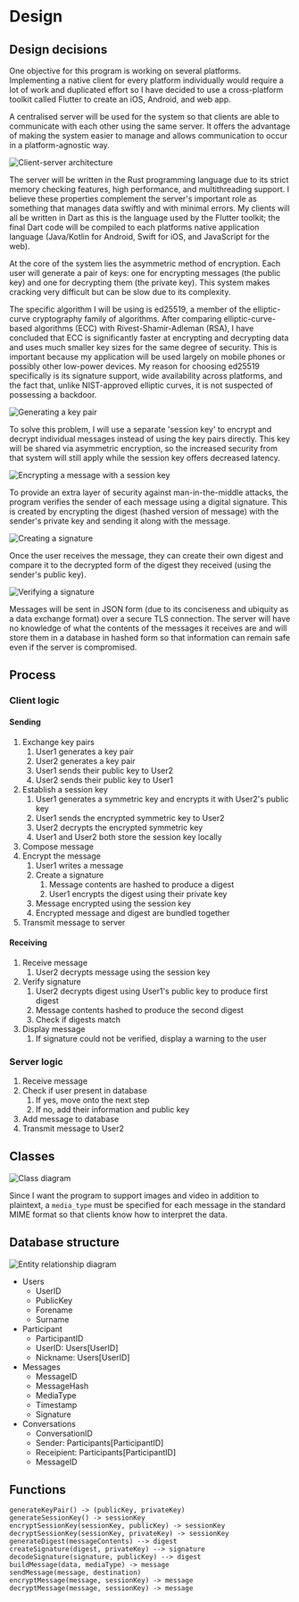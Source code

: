 # Design

## Design decisions

One objective for this program is working on several platforms. Implementing a native client for every platform individually would require a lot of work and duplicated effort so I have decided to use a cross-platform toolkit called Flutter to create an iOS, Android, and web app.

A centralised server will be used for the system so that clients are able to communicate with each other using the same server. It offers the advantage of making the system easier to manage and allows communication to occur in a platform-agnostic way.

![Client-server architecture](../assets/client-server.png)

The server will be written in the Rust programming language due to its strict memory checking features, high performance, and multithreading support. I believe these properties complement the server's important role as something that manages data swiftly and with minimal errors. My clients will all be written in Dart as this is the language used by the Flutter toolkit; the final Dart code will be compiled to each platforms native application language (Java/Kotlin for Android, Swift for iOS, and JavaScript for the web).

At the core of the system lies the asymmetric method of encryption. Each user will generate a pair of keys: one for encrypting messages (the public key) and one for decrypting them (the private key). This system makes cracking very difficult but can be slow due to its complexity.

The specific algorithm I will be using is ed25519, a member of the elliptic-curve cryptography family of algorithms. After comparing elliptic-curve-based algorithms (ECC) with Rivest-Shamir-Adleman (RSA), I have concluded that ECC is significantly faster at encrypting and decrypting data and uses much smaller key sizes for the same degree of security. This is important because my application will be used largely on mobile phones or possibly other low-power devices. My reason for choosing ed25519 specifically is its signature support, wide availability across platforms, and the fact that, unlike NIST-approved elliptic curves, it is not suspected of possessing a backdoor.

![Generating a key pair](../assets/key-pair.png)

To solve this problem, I will use a separate 'session key' to encrypt and decrypt individual messages instead of using the key pairs directly. This key will be shared via asymmetric encryption, so the increased security from that system will still apply while the session key offers decreased latency.

![Encrypting a message with a session key](../assets/encrypt-message.png)

To provide an extra layer of security against man-in-the-middle attacks, the program verifies the sender of each message using a digital signature. This is created by encrypting the digest (hashed version of message) with the sender's private key and sending it along with the message.

![Creating a signature](../assets/create-sig.png)

Once the user receives the message, they can create their own digest and compare it to the decrypted form of the digest they received (using the sender's public key).

![Verifying a signature](../assets/verify-sig.png)

Messages will be sent in JSON form (due to its conciseness and ubiquity as a data exchange format) over a secure TLS connection. The server will have no knowledge of what the contents of the messages it receives are and will store them in a database in hashed form so that information can remain safe even if the server is compromised.

## Process

### Client logic

#### Sending

1. Exchange key pairs
    1. User1 generates a key pair
    2. User2 generates a key pair
    3. User1 sends their public key to User2
    4. User2 sends their public key to User1
2. Establish a session key
    1. User1 generates a symmetric key and encrypts it with User2's public key
    2. User1 sends the encrypted symmetric key to User2
    3. User2 decrypts the encrypted symmetric key
    4. User1 and User2 both store the session key locally
3. Compose message
4. Encrypt the message
    1. User1 writes a message
    2. Create a signature
        1. Message contents are hashed to produce a digest
        2. User1 encrypts the digest using their private key
    3. Message encrypted using the session key
    4. Encrypted message and digest are bundled together
5. Transmit message to server

#### Receiving

1. Receive message
    1. User2 decrypts message using the session key
2. Verify signature
    1. User2 decrypts digest using User1's public key to produce first digest
    2. Message contents hashed to produce the second digest
    3. Check if digests match
3. Display message
    1. If signature could not be verified, display a warning to the user

### Server logic

1. Receive message
2. Check if user present in database
    1. If yes, move onto the next step
    1. If no, add their information and public key
3. Add message to database
4. Transmit message to User2

## Classes

![Class diagram](../assets/classes.png)

Since I want the program to support images and video in addition to plaintext, a `media_type` must be specified for each message in the standard MIME format so that clients know how to interpret the data.

## Database structure

![Entity relationship diagram](../assets/erd.png)

- Users
    * UserID
    - PublicKey
    - Forename
    - Surname
- Participant
    * ParticipantID
    - UserID: Users[UserID]
    - Nickname: Users[UserID]
- Messages
    * MessageID
    - MessageHash
    - MediaType
    - Timestamp
    - Signature
- Conversations
    * ConversationID
    - Sender: Participants[ParticipantID]
    - Receipient: Participants[ParticipantID]
    - MessageID

## Functions

```
generateKeyPair() -> (publicKey, privateKey)
generateSessionKey() -> sessionKey
encryptSessionKey(sessionKey, publicKey) -> sessionKey
decryptSessionKey(sessionKey, privateKey) -> sessionKey
generateDigest(messageContents) --> digest
createSignature(digest, privateKey) --> signature
decodeSignature(signature, publicKey) --> digest
buildMessage(data, mediaType) -> message
sendMessage(message, destination)
encryptMessage(message, sessionKey) -> message
decryptMessage(message, sessionKey) -> message
```
